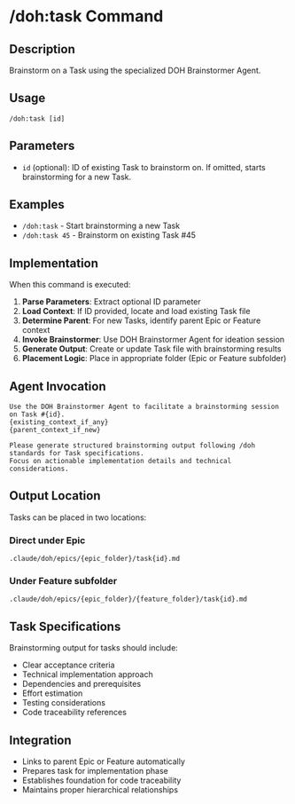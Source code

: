 # /doh:task Command

## Description

Brainstorm on a Task using the specialized DOH Brainstormer Agent.

## Usage

```
/doh:task [id]
```

## Parameters

- `id` (optional): ID of existing Task to brainstorm on. If omitted, starts brainstorming for a new Task.

## Examples

- `/doh:task` - Start brainstorming a new Task
- `/doh:task 45` - Brainstorm on existing Task #45

## Implementation

When this command is executed:

1. **Parse Parameters**: Extract optional ID parameter
2. **Load Context**: If ID provided, locate and load existing Task file
3. **Determine Parent**: For new Tasks, identify parent Epic or Feature context
4. **Invoke Brainstormer**: Use DOH Brainstormer Agent for ideation session
5. **Generate Output**: Create or update Task file with brainstorming results
6. **Placement Logic**: Place in appropriate folder (Epic or Feature subfolder)

## Agent Invocation

```
Use the DOH Brainstormer Agent to facilitate a brainstorming session on Task #{id}.
{existing_context_if_any}
{parent_context_if_new}

Please generate structured brainstorming output following /doh standards for Task specifications.
Focus on actionable implementation details and technical considerations.
```

## Output Location

Tasks can be placed in two locations:

### Direct under Epic

```
.claude/doh/epics/{epic_folder}/task{id}.md
```

### Under Feature subfolder

```
.claude/doh/epics/{epic_folder}/{feature_folder}/task{id}.md
```

## Task Specifications

Brainstorming output for tasks should include:

- Clear acceptance criteria
- Technical implementation approach
- Dependencies and prerequisites  
- Effort estimation
- Testing considerations
- Code traceability references

## Integration

- Links to parent Epic or Feature automatically
- Prepares task for implementation phase
- Establishes foundation for code traceability
- Maintains proper hierarchical relationships

